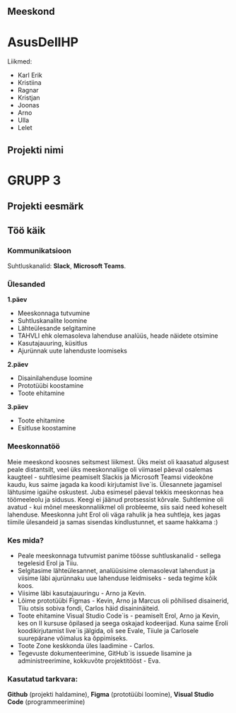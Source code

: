 ## Meeskond
# AsusDellHP

Liikmed:
- Karl Erik
- Kristiina
- Ragnar
- Kristjan
- Joonas
- Arno
- Ulla
- Lelet

## Projekti nimi
# GRUPP 3

## Projekti eesmärk
 

## Töö käik

### Kommunikatsioon
Suhtluskanalid: **Slack**, **Microsoft Teams**.

### Ülesanded
**1.päev**
- Meeskonnaga tutvumine
- Suhtluskanalite loomine
- Lähteülesande selgitamine
- TAHVLI ehk olemasoleva lahenduse analüüs, heade näidete otsimine
- Kasutajauuring, küsitlus
- Ajurünnak uute lahenduste loomiseks

**2.päev**
- Disainilahenduse loomine
- Prototüübi koostamine 
- Toote ehitamine

**3.päev**
- Toote ehitamine
- Esitluse koostamine

### Meeskonnatöö
Meie meeskond koosnes seitsmest liikmest. Üks meist oli kaasatud algusest peale distantsilt, veel üks meeskonnaliige oli viimasel päeval osalemas kaugteel - suhtlesime peamiselt Slackis ja Microsoft Teamsi videokõne kaudu, kus saime jagada ka koodi kirjutamist live´is. 
Ülesannete jagamisel lähtusime igaühe oskustest. 
Juba esimesel päeval tekkis meeskonnas hea töömeeleolu ja sidusus. Keegi ei jäänud protsessist kõrvale. Suhtlemine oli avatud - kui mõnel meeskonnaliikmel oli probleeme, siis said need koheselt lahenduse. Meeskonna juht Erol oli väga rahulik ja hea suhtleja, kes jagas tiimile ülesandeid ja samas sisendas kindlustunnet, et saame hakkama :)

### Kes mida?
- Peale meeskonnaga tutvumist panime töösse suhtluskanalid - sellega tegelesid Erol ja Tiiu.
- Selgitasime lähteülesannet, analüüsisime olemasolevat lahendust ja viisime läbi ajurünnaku uue lahenduse leidmiseks - seda tegime kõik koos.
- Viisime läbi kasutajauuringu - Arno ja Kevin.
- Lõime prototüübi Figmas - Kevin, Arno ja Marcus oli põhilised disainerid, Tiiu otsis sobiva fondi, Carlos häid disaininäiteid.
- Toote ehitamine Visual Studio Code´is - peamiselt Erol, Arno ja Kevin, kes on II kursuse õpilased ja seega oskajad kodeerijad. Kuna saime Eroli koodikirjutamist live´is jälgida, oli see Evale, Tiiule ja Carlosele suurepärane võimalus ka õppimiseks.
- Toote Zone keskkonda üles laadimine - Carlos.
- Tegevuste dokumenteerimine, GitHub´is issuede lisamine ja administreerimine, kokkuvõte projektitööst - Eva.

### Kasutatud tarkvara:
**Github** (projekti haldamine), **Figma** (prototüübi loomine), **Visual Studio Code** (programmeerimine)
